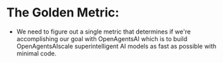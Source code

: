 # The Golden Metric: 

* We need to figure out a single metric that determines if we're accomplishing our goal with OpenAgentsAI which is to build OpenAgentsAIscale superintelligent AI models as fast as possible with minimal code.

